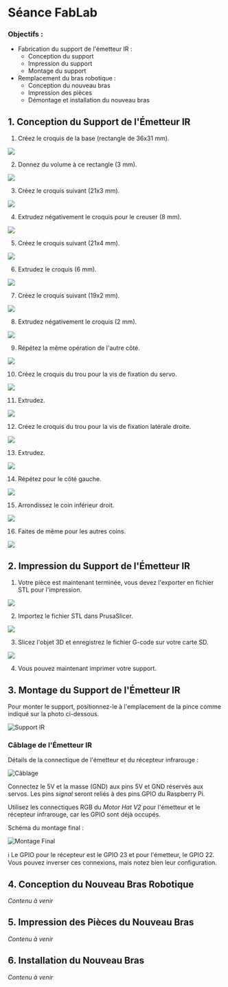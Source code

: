 # Séance FabLab

### Objectifs :
- Fabrication du support de l'émetteur IR :
    - Conception du support
    - Impression du support
    - Montage du support
- Remplacement du bras robotique :
    - Conception du nouveau bras
    - Impression des pièces
    - Démontage et installation du nouveau bras

## 1. Conception du Support de l'Émetteur IR

1. Créez le croquis de la base (rectangle de 36x31 mm).

![](images/gif/tuto0.gif)

2. Donnez du volume à ce rectangle (3 mm).

![](images/gif/tuto1.gif)

3. Créez le croquis suivant (21x3 mm).

![](images/gif/tuto2.gif)

4. Extrudez négativement le croquis pour le creuser (8 mm).

![](images/gif/tuto3.gif)

5. Créez le croquis suivant (21x4 mm).

![](images/gif/tuto4.gif)

6. Extrudez le croquis (6 mm).

![](images/gif/tuto5.gif)

7. Créez le croquis suivant (19x2 mm).

![](images/gif/tuto6.gif)

8. Extrudez négativement le croquis (2 mm).

![](images/gif/tuto7.gif)

9. Répétez la même opération de l'autre côté.

![](images/gif/tuto8.gif)

10. Créez le croquis du trou pour la vis de fixation du servo.

![](images/gif/tuto9.gif)

11. Extrudez.

![](images/gif/tuto10.gif)

12. Créez le croquis du trou pour la vis de fixation latérale droite.

![](images/gif/tuto11.gif)

13. Extrudez.

![](images/gif/tuto12.gif)

14. Répétez pour le côté gauche.

![](images/gif/tuto13.gif)

15. Arrondissez le coin inférieur droit.

![](images/gif/tuto14.gif)

16. Faites de même pour les autres coins.

![](images/gif/tuto15.gif)

## 2. Impression du Support de l'Émetteur IR

1. Votre pièce est maintenant terminée, vous devez l'exporter en fichier STL pour l'impression.

![](images/gif/tuto16.gif)

2. Importez le fichier STL dans PrusaSlicer.

![](images/gif/tuto17.gif)

3. Slicez l'objet 3D et enregistrez le fichier G-code sur votre carte SD.

![](images/gif/tuto18.gif)

4. Vous pouvez maintenant imprimer votre support.

## 3. Montage du Support de l'Émetteur IR

Pour monter le support, positionnez-le à l'emplacement de la pince comme indiqué sur la photo ci-dessous.

![Support IR](images/support_ir.jpg)

### Câblage de l'Émetteur IR

Détails de la connectique de l'émetteur et du récepteur infrarouge :

![Câblage](images/wiring.png)

Connectez le 5V et la masse (GND) aux pins 5V et GND réservés aux servos. Les pins *signal* seront reliés à des pins GPIO du Raspberry Pi.

Utilisez les connectiques RGB du *Motor Hat V2* pour l'émetteur et le récepteur infrarouge, car les GPIO sont déjà occupés.

Schéma du montage final :

![Montage Final](images/final_wiring.png)

:information_source: Le GPIO pour le récepteur est le GPIO 23 et pour l'émetteur, le GPIO 22. Vous pouvez inverser ces connexions, mais notez bien leur configuration.

## 4. Conception du Nouveau Bras Robotique

*Contenu à venir*

## 5. Impression des Pièces du Nouveau Bras

*Contenu à venir*

## 6. Installation du Nouveau Bras

*Contenu à venir*